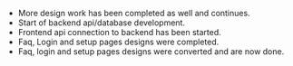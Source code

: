 * More design work has been completed as well and continues.
* Start of backend api/database development.
* Frontend api connection to backend has been started.
* Faq, Login and setup pages designs were completed.
* Faq, login and setup pages designs were converted and are now done.
